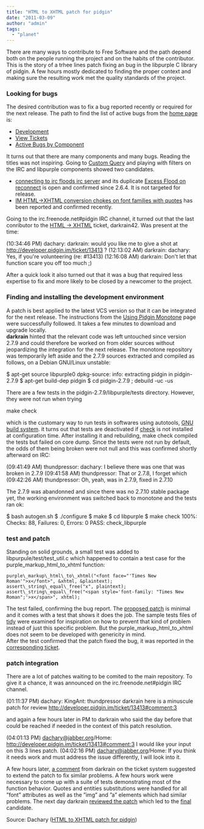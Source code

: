 ```yaml
---
title: "HTML to XHTML patch for pidgin"
date: "2011-03-09"
author: "admin"
tags: 
  - "planet"
---
```


There are many ways to contribute to Free Software and the path depend both on the people running the project and on the habits of the contributor. This is the story of a trhee lines patch fixing an bug in the libpurple C library of pidgin. A few hours mostly dedicated to finding the proper context and making sure the resulting work met the quality standards of the project.  

### Looking for bugs

The desired contribution was to fix a bug reported recently or required for the next release. The path to find the list of active bugs from the [home page](http://pidgin.im/) is:

- [Development](http://developer.pidgin.im/)
- [View Tickets](http://developer.pidgin.im/report)
- [Active Bugs by Component](http://developer.pidgin.im/report/13)

It turns out that there are many components and many bugs. Reading the titles was not inspiring. Going to [Custom Query](http://developer.pidgin.im/query) and playing with filters on the IRC and libpurple components showed two candidates.

- [connecting to irc floods irc server](http://developer.pidgin.im/ticket/11089) and its duplicate [Excess Flood on reconnect](http://developer.pidgin.im/ticket/11726) is open and confirmed since 2.6.4. It is not targeted for release.
- [IM HTML->XHTML conversion chokes on font families with quotes](http://developer.pidgin.im/ticket/13413) has been reported and confirmed recently.

Going to the irc.freenode.net#pidgin IRC channel, it turned out that the last conributor to the [HTML -> XHTML](http://developer.pidgin.im/ticket/13413) ticket, darkrain42. Was present at the time:

(10:34:46 PM) dachary: darkrain: would you like me to give a shot at http://developer.pidgin.im/ticket/13413 ?
(12:13:02 AM) darkrain: dachary: Yes, if you're volunteering (re: #13413)
(12:16:08 AM) darkrain: Don't let that function scare you off too much ;)

After a quick look it also turned out that it was a bug that required less expertise to fix and more likely to be closed by a newcomer to the project.

### Finding and installing the development environment

A patch is best applied to the latest VCS version so that it can be integrated for the next release. The instructions from the [Using Pidgin Monotone](http://developer.pidgin.im/wiki/UsingPidginMonotone) page were successfully followed. It takes a few minutes to download and upgrade locally.  
**darkrain** hinted that the relevant code was left untouched since version 2.7.9 and could therefore be worked on from older sources without jeopardizing the integration for the next release. The monotone repository was temporarily left aside and the 2.7.9 sources extracted and compiled as follows, on a Debian GNU/Linux unstable:

$ apt-get source libpurple0
dpkg-source: info: extracting pidgin in pidgin-2.7.9
$ apt-get build-dep pidgin
$ cd pidgin-2.7.9 ; debuild -uc -us

There are a few tests in the pidgin-2.7.9/libpurple/tests directory. However, they were not run when trying

make check

which is the customary way to run tests in softwares using autotools, [GNU build system](http://en.wikipedia.org/wiki/GNU_build_system). it turns out that tests are deactivated if [check](http://sourceforge.net/projects/check) is not installed at configuration time. After installing it and rebuilding, make check compiled the tests but failed on core dump. Since the tests were not run by default, the odds of them being broken were not null and this was confirmed shortly afterward on IRC:

(09:41:49 AM) thundpressor: dachary: I believe there was one that was broken in 2.7.9
(09:41:58 AM) thundpressor: That or 2.7.8, I forget which
(09:42:26 AM) thundpressor: Oh, yeah, was in 2.7.9, fixed in 2.7.10

The 2.7.9 was abandonned and since there was no 2.7.10 stable package yet, the working environment was switched back to monotone and the tests ran ok:

$ bash autogen.sh
$ ./configure
$ make
$ cd libpurple
$ make check
100%: Checks: 88, Failures: 0, Errors: 0
PASS: check\_libpurple

### test and patch

Standing on solid grounds, a small test was added to libpurpule/test/test\_util.c which happened to contain a test case for the purple\_markup\_html\_to\_xhtml function:

	purple\_markup\_html\_to\_xhtml("<font face="'Times New Roman'">x</font>", &xhtml, &plaintext);
	assert\_string\_equal\_free("x", plaintext);
	assert\_string\_equal\_free("<span style='font-family: "Times New Roman";'>x</span>", xhtml);

The test failed, confirming the bug report. The [proposed patch](http://developer.pidgin.im/attachment/ticket/13413/13413.patch) is minimal and it comes with a test that shows it does the job. The sample tests files of [tidy](http://www.w3.org/People/Raggett/tidy/) were examined for inspiration on how to prevent that kind of problem instead of just this specific problem. But the purple\_markup\_html\_to\_xhtml does not seem to be developed with genericity in mind.  
After the test confirmed that the patch fixed the bug, it was reported in the [corresponding ticket](http://developer.pidgin.im/ticket/13413#comment:3).

### patch integration

There are a lot of patches waiting to be comited to the main repository. To give it a chance, it was announced on the irc.freenode.net#pidgin IRC channel.

(01:11:37 PM) dachary: KingAnt: thundpressor darkrain here is a minuscule patch for review http://developer.pidgin.im/ticket/13413#comment:3

and again a few hours later in PM to darkrain who said the day before that could be reached if needed in the context of this patch resolution.

(04:01:13 PM) dachary@jabber.org/Home: http://developer.pidgin.im/ticket/13413#comment:3 I would like your input on this 3 lines patch.
(04:02:16 PM) dachary@jabber.org/Home: If you think it needs work and must address the issue differently, I will look into it.

A few hours later, [a comment](http://developer.pidgin.im/ticket/13413#comment:4) from darkrain on the ticket system suggested to extend the patch to fix similar problems. A few hours work were necessary to come up with a suite of tests demonstrating most of the function behavior. Quotes and entities substitutions were handled for all ”font” attributes as well as the ”img” and ”a” elements which had similar problems. The next day darkrain [reviewed the patch](http://developer.pidgin.im/ticket/13413#comment:6) which led to the [final](http://developer.pidgin.im/attachment/ticket/13413/quotes.2.patch) candidate.

Source: Dachary ([HTML to XHTML patch for pidgin](https://blog.dachary.org/2011/03/09/bug-fix-for-pidgin/))
